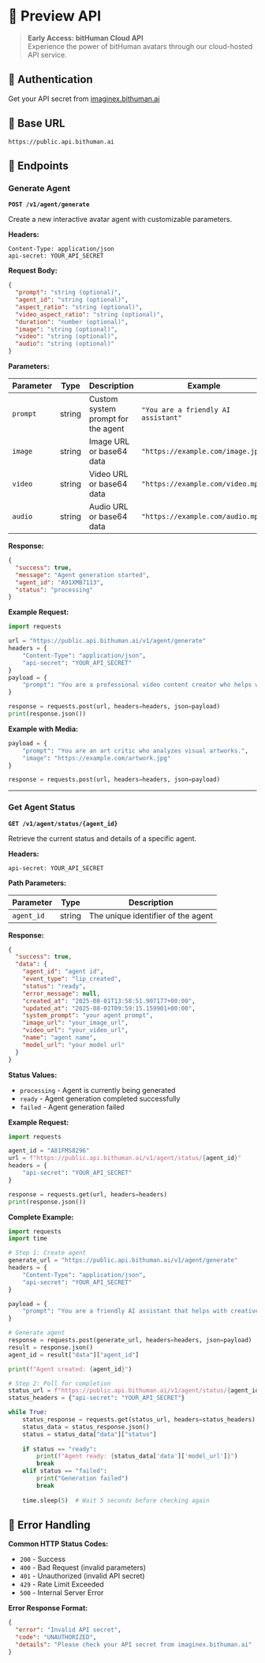 
# 🔮 Preview API

> **Early Access: bitHuman Cloud API**  
> Experience the power of bitHuman avatars through our cloud-hosted API service.

## 🔑 Authentication

Get your API secret from [imaginex.bithuman.ai](https://imaginex.bithuman.ai/#api)

## 📡 Base URL
```
https://public.api.bithuman.ai
```

## 🚀 Endpoints

### Generate Agent

**`POST /v1/agent/generate`**

Create a new interactive avatar agent with customizable parameters.

**Headers:**
```http
Content-Type: application/json
api-secret: YOUR_API_SECRET
```

**Request Body:**
```json
{
  "prompt": "string (optional)",
  "agent_id": "string (optional)",
  "aspect_ratio": "string (optional)",
  "video_aspect_ratio": "string (optional)", 
  "duration": "number (optional)",
  "image": "string (optional)",
  "video": "string (optional)",
  "audio": "string (optional)"
}
```

**Parameters:**

| Parameter | Type | Description | Example |
|-----------|------|-------------|----------|
| `prompt` | string | Custom system prompt for the agent | `"You are a friendly AI assistant"` |
| `image` | string | Image URL or base64 data | `"https://example.com/image.jpg"` |
| `video` | string | Video URL or base64 data | `"https://example.com/video.mp4"` |
| `audio` | string | Audio URL or base64 data | `"https://example.com/audio.mp3"` |

**Response:**
```json
{
  "success": true,
  "message": "Agent generation started",
  "agent_id": "A91XMB7113",
  "status": "processing"
}
```

**Example Request:**
```python
import requests

url = "https://public.api.bithuman.ai/v1/agent/generate"
headers = {
    "Content-Type": "application/json",
    "api-secret": "YOUR_API_SECRET"
}
payload = {
    "prompt": "You are a professional video content creator who helps with social media content."
}

response = requests.post(url, headers=headers, json=payload)
print(response.json())
```

**Example with Media:**
```python
payload = {
    "prompt": "You are an art critic who analyzes visual artworks.",
    "image": "https://example.com/artwork.jpg"
}

response = requests.post(url, headers=headers, json=payload)
```

---

### Get Agent Status

**`GET /v1/agent/status/{agent_id}`**

Retrieve the current status and details of a specific agent.

**Headers:**
```http
api-secret: YOUR_API_SECRET
```

**Path Parameters:**

| Parameter | Type | Description |
|-----------|------|-------------|
| `agent_id` | string | The unique identifier of the agent |

**Response:**
```json
{
  "success": true,
  "data": {
    "agent_id": "agent id",
    "event_type": "lip_created",
    "status": "ready",
    "error_message": null,
    "created_at": "2025-08-01T13:58:51.907177+00:00",
    "updated_at": "2025-08-01T09:59:15.159901+00:00",
    "system_prompt": "your agent prompt",
    "image_url": "your_image_url",
    "video_url": "your_video_url",
    "name": "agent name",
    "model_url": "your model url"
  }
}
```

**Status Values:**
- `processing` - Agent is currently being generated
- `ready` - Agent generation completed successfully
- `failed` - Agent generation failed

**Example Request:**
```python
import requests

agent_id = "A81FMS8296"
url = f"https://public.api.bithuman.ai/v1/agent/status/{agent_id}"
headers = {
    "api-secret": "YOUR_API_SECRET"
}

response = requests.get(url, headers=headers)
print(response.json())
```

**Complete Example:**
```python
import requests
import time

# Step 1: Create agent
generate_url = "https://public.api.bithuman.ai/v1/agent/generate"
headers = {
    "Content-Type": "application/json",
    "api-secret": "YOUR_API_SECRET"
}

payload = {
    "prompt": "You are a friendly AI assistant that helps with creative writing."
}

# Generate agent
response = requests.post(generate_url, headers=headers, json=payload)
result = response.json()
agent_id = result["data"]["agent_id"]

print(f"Agent created: {agent_id}")

# Step 2: Poll for completion
status_url = f"https://public.api.bithuman.ai/v1/agent/status/{agent_id}"
status_headers = {"api-secret": "YOUR_API_SECRET"}

while True:
    status_response = requests.get(status_url, headers=status_headers)
    status_data = status_response.json()
    status = status_data["data"]["status"]
    
    if status == "ready":
        print(f"Agent ready: {status_data['data']['model_url']}")
        break
    elif status == "failed":
        print("Generation failed")
        break
    
    time.sleep(5)  # Wait 5 seconds before checking again
```

## 🔧 Error Handling

**Common HTTP Status Codes:**
- `200` - Success
- `400` - Bad Request (invalid parameters)
- `401` - Unauthorized (invalid API secret)
- `429` - Rate Limit Exceeded
- `500` - Internal Server Error

**Error Response Format:**
```json
{
  "error": "Invalid API secret",
  "code": "UNAUTHORIZED",
  "details": "Please check your API secret from imaginex.bithuman.ai"
}
```